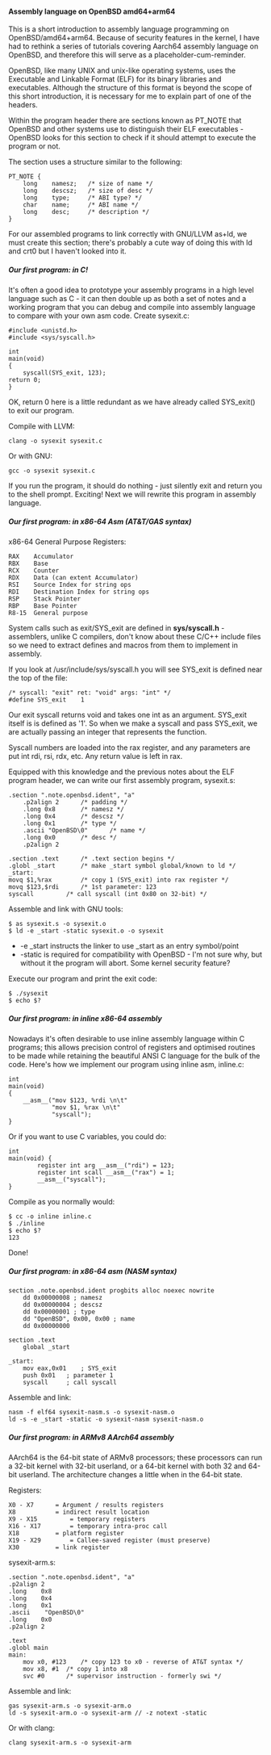 #### Assembly language on OpenBSD amd64+arm64

This is a short introduction to assembly language programming on OpenBSD/amd64+arm64.  Because of security features in the kernel, I have had to rethink a series of tutorials covering Aarch64 assembly language on OpenBSD, and therefore this will serve as a placeholder-cum-reminder.

OpenBSD, like many UNIX and unix-like operating systems, uses the Executable and Linkable Format (ELF) for its binary libraries and executables.  Although the structure of this format is beyond the scope of this short introduction, it is necessary for me to explain part of one of the headers.

Within the program header there are sections known as PT_NOTE that OpenBSD and other systems use to distinguish their ELF executables - OpenBSD looks for this section to check if it should attempt to execute the program or not.

The section uses a structure similar to the following:

    PT_NOTE {
    	long	namesz;   /* size of name */
    	long	descsz;   /* size of desc */
    	long	type;     /* ABI type? */
    	char	name;	  /* ABI name */
    	long	desc;	  /* description */
    }

For our assembled programs to link correctly with GNU/LLVM as+ld, we must create this section; there's probably a cute way of doing this with ld and crt0 but I haven't looked into it.

##### Our first program: in C!

It's often a good idea to prototype your assembly programs in a high level language such as C - it can then double up as both a set of notes and a working program that you can debug and compile into assembly language to compare with your own asm code. Create sysexit.c:

    #include <unistd.h>
    #include <sys/syscall.h>

    int
    main(void)
    {
    	syscall(SYS_exit, 123);
	return 0;
    }

OK, return 0 here is a little redundant as we have already called SYS\_exit() to exit our program.

Compile with LLVM:

    clang -o sysexit sysexit.c

Or with GNU:

    gcc -o sysexit sysexit.c

If you run the program, it should do nothing - just silently exit and return you to the shell prompt.  Exciting! Next we will rewrite this program in assembly language.
 
##### Our first program: in x86-64 Asm (AT&T/GAS syntax)

x86-64 General Purpose Registers:

    RAX    Accumulator
    RBX    Base
    RCX    Counter
    RDX    Data (can extent Accumulator)
    RSI    Source Index for string ops
    RDI    Destination Index for string ops
    RSP    Stack Pointer
    RBP    Base Pointer
    R8-15  General purpose 

System calls such as exit/SYS\_exit are defined in **sys/syscall.h** - assemblers, unlike C compilers, don't know about these C/C++ include files so we need to extract defines and macros from them to implement in assembly.

If you look at /usr/include/sys/syscall.h you will see SYS_exit is defined near the top of the file:

    /* syscall: "exit" ret: "void" args: "int" */
    #define SYS_exit	1

Our exit syscall returns void and takes one int as an argument. SYS\_exit itself is is defined as '1'.  So when we make a syscall and pass SYS\_exit, we are actually passing an integer that represents the function.

Syscall numbers are loaded into the rax register, and any parameters are put int rdi, rsi, rdx, etc. Any return value is left in rax.

Equipped with this knowledge and the previous notes about the ELF program header, we can write our first assembly program, sysexit.s:

    .section ".note.openbsd.ident", "a"
    	.p2align 2		/* padding */
    	.long 0x8		/* namesz */
        .long 0x4		/* descsz */
        .long 0x1		/* type */ 
        .ascii "OpenBSD\0"		/* name */
        .long 0x0		/* desc */
        .p2align 2		
    
    .section .text		/* .text section begins */
    .globl _start		/* make _start symbol global/known to ld */
    _start:
   	movq $1,%rax		/* copy 1 (SYS_exit) into rax register */
	movq $123,$rdi		/* 1st parameter: 123
	syscall 		/* call syscall (int 0x80 on 32-bit) */

Assemble and link with GNU tools:

    $ as sysexit.s -o sysexit.o
    $ ld -e _start -static sysexit.o -o sysexit

- -e _start instructs the linker to use _start as an entry symbol/point
- -static is required for compatibility with OpenBSD - I'm not sure why, but without it the program will abort.  Some kernel security feature?

Execute our program and print the exit code:

    $ ./sysexit
    $ echo $?
    
##### Our first program: in inline x86-64 assembly

Nowadays it's often desirable to use inline assembly language within C programs; this allows precision control of registers and optimised routines to be made while retaining the beautiful ANSI C language for the bulk of the code.  Here's how we implement our program using inline asm, inline.c:

    int
    main(void)
    {
        __asm__("mov $123, %rdi \n\t"
                "mov $1, %rax \n\t"
                "syscall");
    }

Or if you want to use C variables, you could do:

    int
    main(void) {
        	register int arg __asm__("rdi") = 123;
        	register int scall __asm__("rax") = 1;
        	__asm__("syscall");
    }
        
Compile as you normally would:

    $ cc -o inline inline.c
    $ ./inline
    $ echo $?
    123
    

Done! 

##### Our first program: in x86-64 asm (NASM syntax) 

    section .note.openbsd.ident progbits alloc noexec nowrite
        dd 0x00000008 ; namesz
        dd 0x00000004 ; descsz
        dd 0x00000001 ; type
        dd "OpenBSD", 0x00, 0x00 ; name
        dd 0x00000000

    section .text
        global _start

    _start:
        mov eax,0x01	; SYS_exit
        push 0x01	; parameter 1
        syscall		; call syscall
        
Assemble and link:

    nasm -f elf64 sysexit-nasm.s -o sysexit-nasm.o
    ld -s -e _start -static -o sysexit-nasm sysexit-nasm.o
    

##### Our first program: in ARMv8 AArch64 assembly

AArch64 is the 64-bit state of ARMv8 processors; these processors can run a 32-bit kernel with 32-bit userland, or a 64-bit kernel with both 32 and 64-bit userland.  The architecture changes a little when in the 64-bit state.

Registers:

    X0 - X7	     = Argument / results registers
    X8		     = indirect result location
    X9 - X15	     = temporary registers
    X16 - X17	     = temporary intra-proc call
    X18		     = platform register
    X19 - X29	     = Callee-saved register (must preserve)
    X30		     = link register

sysexit-arm.s:

    .section ".note.openbsd.ident", "a"
    .p2align 2
    .long    0x8
    .long    0x4
    .long    0x1
    .ascii    "OpenBSD\0"
    .long    0x0
    .p2align 2
    
    .text
    .globl main
    main:
        mov x0, #123	/* copy 123 to x0 - reverse of AT&T syntax */
        mov x8, #1	/* copy 1 into x8
        svc #0 		/* supervisor instruction - formerly swi */

Assemble and link:

    gas sysexit-arm.s -o sysexit-arm.o
    ld -s sysexit-arm.o -o sysexit-arm // -z notext -static

Or with clang:

    clang sysexit-arm.s -o sysexit-arm


